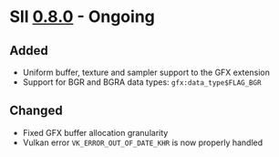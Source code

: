 # Sll [0.8.0] - Ongoing

## Added

- Uniform buffer, texture and sampler support to the GFX extension
- Support for BGR and BGRA data types: `gfx:data_type$FLAG_BGR`

## Changed

- Fixed GFX buffer allocation granularity
- Vulkan error `VK_ERROR_OUT_OF_DATE_KHR` is now properly handled

[0.8.0]: https://github.com/sl-lang/sll/compare/sll-v0.7.32...main
